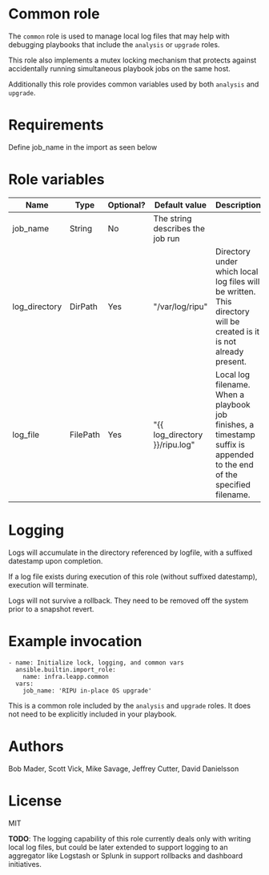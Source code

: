 # Common role

The `common` role is used to manage local log files that may help with debugging playbooks that include the `analysis` or `upgrade` roles.

This role also implements a mutex locking mechanism that protects against accidentally running simultaneous playbook jobs on the same host.

Additionally this role provides common variables used by both `analysis` and `upgrade`.

# Requirements

Define job_name in the import as seen below

# Role variables
| Name                  | Type | Optional? | Default value | Description                                         |
|-----------------------|--------|-----------|---------------|-------------------------------------------------|
| job_name | String | No | The string describes the job run |
| log_directory | DirPath | Yes | "/var/log/ripu" | Directory under which local log files will be written. This directory will be created is it is not already present. |
| log_file | FilePath | Yes | "{{ log_directory }}/ripu.log" | Local log filename. When a playbook job finishes, a timestamp suffix is appended to the end of the specified filename. |

 # Logging

Logs will accumulate in the directory referenced by logfile, with a suffixed datestamp upon completion.

If a log file exists during execution of this role (without suffixed datestamp), execution will terminate.

Logs will not survive a rollback. They need to be removed off the system prior to a snapshot revert.

# Example invocation
```
- name: Initialize lock, logging, and common vars
  ansible.builtin.import_role:
    name: infra.leapp.common
  vars:
    job_name: 'RIPU in-place OS upgrade'
```

This is a common role included by the `analysis` and `upgrade` roles. It does not need to be explicitly included in your playbook.

# Authors
Bob Mader, Scott Vick, Mike Savage, Jeffrey Cutter, David Danielsson

# License

MIT

**TODO**: The logging capability of this role currently deals only with writing local log files, but could be later extended to support logging to an aggregator like Logstash or Splunk in support rollbacks and dashboard initiatives.